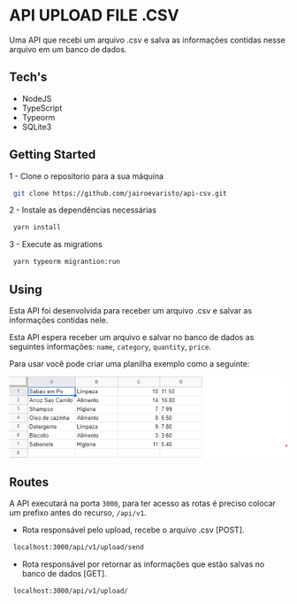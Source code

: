 # API UPLOAD FILE .CSV

 Uma API que recebi um arquivo .csv e salva as informações contidas nesse arquivo em um
 banco de dados.

 ## Tech's
 - NodeJS
 - TypeScript
 - Typeorm
 - SQLite3

 ## Getting Started

 1 - Clone o repositorio para a sua máquina

 ```bash
  git clone https://github.com/jairoevaristo/api-csv.git
 ```

 2 - Instale as dependências necessárias

 ```bash
  yarn install
 ```

3 - Execute as migrations

 ```bash
  yarn typeorm migrantion:run
 ```

 ## Using

 Esta API foi desenvolvida para receber um arquivo .csv e salvar as informações contidas nele.

 Esta API espera receber um arquivo e salvar no banco de dados as seguintes informações: `name`, `category`, `quantity`, `price`.

 Para usar você pode criar uma planilha exemplo como a seguinte:

 ![image](.github/image.png)

 ## Routes

 A API executará na porta `3000`, para ter acesso as rotas é preciso colocar um prefixo antes do recurso, `/api/v1`.

 - Rota responsável pelo upload, recebe o arquivo .csv [POST].

 ```bash
  localhost:3000/api/v1/upload/send
 ```
 - Rota responsável por retornar as informações que estão salvas no banco de dados [GET].

 ```bash
  localhost:3000/api/v1/upload/
 ```